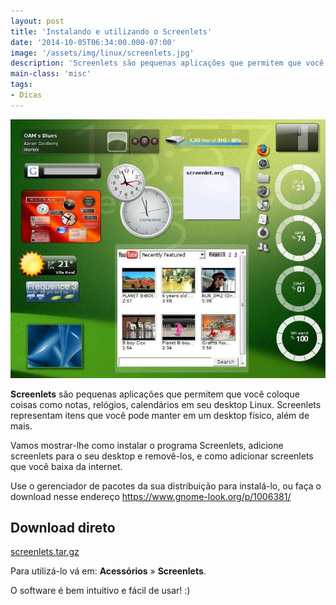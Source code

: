 ```yaml
---
layout: post
title: 'Instalando e utilizando o Screenlets'
date: '2014-10-05T06:34:00.000-07:00'
image: '/assets/img/linux/screenlets.jpg'
description: 'Screenlets são pequenas aplicações que permitem que você coloque coisas como notas, relógios, calendários em seu desktop Linux.'
main-class: 'misc'
tags:
- Dicas
---
```


![Instalando e utilizando o Screenlets](/assets/img/linux/screenlets.jpg "Instalando e utilizando o Screenlets")

__Screenlets__ são pequenas aplicações que permitem que você coloque coisas como notas, relógios, calendários em seu desktop Linux. Screenlets representam itens que você pode manter em um desktop físico, além de mais.

Vamos mostrar-lhe como instalar o programa Screenlets, adicione screenlets para o seu desktop e removê-los, e como adicionar screenlets que você baixa da internet.

Use o gerenciador de pacotes da sua distribuição para instalá-lo, ou faça o download nesse endereço
<https://www.gnome-look.org/p/1006381/>

## Download direto
[screenlets.tar.gz](https://code.launchpad.net/screenlets/trunk/0.1/+download/screenlets-0.1.tar.gz "Screenlets")

Para utilizá-lo vá em: __Acessórios__ &raquo; __Screenlets__. 

O software é bem intuitivo e fácil de usar! :)

<script async src="https://pagead2.googlesyndication.com/pagead/js/adsbygoogle.js"></script>

<!-- Informat -->
<ins class="adsbygoogle"
 style="display:block"
 data-ad-client="ca-pub-2838251107855362"
 data-ad-slot="2327980059"
 data-ad-format="auto"
 data-full-width-responsive="true"></ins>

<script>
(adsbygoogle = window.adsbygoogle || []).push({});
</script>


